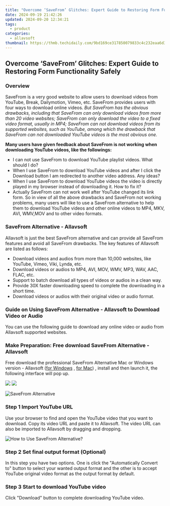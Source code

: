 ```yaml
---
title: "Overcome ‘SaveFrom’ Glitches: Expert Guide to Restoring Form Functionality Safely"
date: 2024-09-19 21:42:26
updated: 2024-09-20 12:34:21
tags:
  - product
categories:
  - allavsoft
thumbnail: https://thmb.techidaily.com/9bd169ce317850079833c4c232eaa6d389f824b0ea7ef26122a9f26ae8562eda.jpg
---
```


## Overcome ‘SaveFrom’ Glitches: Expert Guide to Restoring Form Functionality Safely

### Overview

SaveFrom is a very good website to allow users to download videos from YouTube, Break, Dailymotion, Vimeo, etc. SaveFrom provides users with four ways to download online videos. _But SaveFrom has the obvious drawbacks, including that SaveFrom can only download videos from more than 20 video websites; SaveFrom can only download the video to a fixed video format, usually in MP4; SaveFrom can not download videos from its supported websites, such as YouTube, among which the drawback that SaveFrom can not downloaded YouTube videos is the most obvious one._

**Many users have given feedback about SaveFrom is not working when downloading YouTube videos, like the followings:**

* I can not use SaveFrom to download YouTube playlist videos. What should I do?
* When I use SaveFrom to download YouTube videos and after I click the Download button I am redirected to another video address. Any ideas?
* When I use SaveFrom to download YouTube videos the video is directly played in my browser instead of downloading it. How to fix it?
* Actually SaveFrom can not work well after YouTube changed its link form. So in view of all the above drawbacks and SaveFrom not working problems, many users will like to use a SaveFrom alternative to help them to download YouTube videos and other online videos to MP4, MKV, AVI, WMV,MOV and to other video formats.

### SaveFrom Alternative - Allavsoft

Allavsoft is just the best SaveFrom alternative and can provide all SaveFrom features and avoid all SaveFrom drawbacks. The key features of Allavsoft are listed as follows:

* Download videos and audios from more than 10,000 websites, like YouTube, Vimeo, Viki, Lynda, etc.
* Download videos or audios to MP4, AVI, MOV, WMV, MP3, WAV, AAC, FLAC, etc.
* Support to batch download all types of videos or audios in a clean way.
* Provide 30X faster downloading speed to complete the downloading in a short time.
* Download videos or audios with their original video or audio format.

### Guide on Using SaveFrom Alternative - Allavsoft to Download Video or Audio

You can use the following guide to download any online video or audio from Allavsoft supported websites.

### Make Preparation: Free download SaveFrom Alternative - Allavsoft

Free download the professional SaveFrom Alternative Mac or Windows version - Allavsoft ([for Windows](https://tools.techidaily.com/allavsoft/products/) , [for Mac](https://tools.techidaily.com/allavsoft/products/)) , install and then launch it, the following interface will pop up.

[![](https://www.allavsoft.com/how-to/../images/how-to/free-download-win.jpg)](https://tools.techidaily.com/allavsoft/products/) [![](https://www.allavsoft.com/how-to/../images/how-to/free-download-mac.jpg)](https://tools.techidaily.com/allavsoft/products/)

![SaveFrom Alternative](https://www.allavsoft.com/how-to/../images/allavsoft/screen-shot-600.jpg)

### Step 1 Import YouTube URL

Use your browser to find and open the YouTube video that you want to download. Copy its video URL and paste it to Allavsoft. The video URL can also be imported to Allavsoft by dragging and dropping.

![How to Use SaveFrom Alternative?](https://www.allavsoft.com/how-to/../images/how-to/download-rtmp-video/download-rtmp-video.jpg)

### Step 2 Set final output format (Optional)

In this step you have two options. One is click the "Automatically Convert to" button to select your wanted output format and the other is to accept YouTube original video format as the output format by default.

### Step 3 Start to download YouTube video

Click "Download" button to complete downloading YouTube video.

<ins class="adsbygoogle"
     style="display:block"
     data-ad-format="autorelaxed"
     data-ad-client="ca-pub-7571918770474297"
     data-ad-slot="1223367746"></ins>



<ins class="adsbygoogle"
     style="display:block"
     data-ad-client="ca-pub-7571918770474297"
     data-ad-slot="8358498916"
     data-ad-format="auto"
     data-full-width-responsive="true"></ins>
